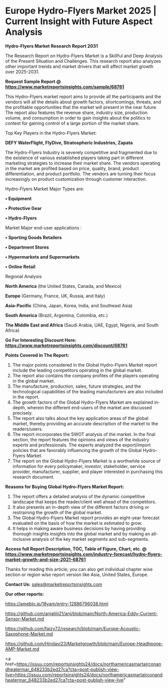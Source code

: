# Europe Hydro-Flyers Market 2025 | Current Insight with Future Aspect Analysis

<strong>Hydro-Flyers Market Research Report 2031</strong>

The Research Report on Hydro-Flyers Market is a Skillful and Deep Analysis of the Present Situation and Challenges. This research report also analyzes other important trends and market drivers that will affect market growth over 2025-2031.

<strong>Request Sample Report @ <a href=https://www.marketreportsinsights.com/sample/68761>https://www.marketreportsinsights.com/sample/68761</a></strong>

This Hydro-Flyers market report aims to provide all the participants and the vendors will all the details about growth factors, shortcomings, threats, and the profitable opportunities that the market will present in the near future. The report also features the revenue share, industry size, production volume, and consumption in order to gain insights about the politics to contest for gaining control of a large portion of the market share.

Top Key Players in the Hydro-Flyers Market:

<strong>DEFY WaterFlight, FlyDive, Stratospheric Industries, Zapata</strong>

The Hydro-Flyers Industry is severely competitive and fragmented due to the existence of various established players taking part in different marketing strategies to increase their market share. The vendors operating in the market are profiled based on price, quality, brand, product differentiation, and product portfolio. The vendors are turning their focus increasingly on product customization through customer interaction.

Hydro-Flyers Market Major Types are:

<strong>• Equipment

• Protective Gear

• Hydro-Flyers</strong>

Market Major end-user applications :

<strong>• Sporting Goods Retailers

• Department Stores

• Hypermarkets and Supermarkets

• Online Retail</strong>

Regional Analysis

</u><strong><b>North America</b></strong> (the United States, Canada, and Mexico)

<strong><b>Europe </b></strong>(Germany, France, UK, Russia, and Italy)

<strong><b>Asia-Pacific</b></strong> (China, Japan, Korea, India, and Southeast Asia)

<strong><b>South America</b></strong> (Brazil, Argentina, Colombia, etc.)

<strong><b>The Middle East and Africa</b></strong> (Saudi Arabia, UAE, Egypt, Nigeria, and South Africa)

<strong>Go For Interesting Discount Here: <a href=https://www.marketreportsinsights.com/discount/68761>https://www.marketreportsinsights.com/discount/68761</a></strong>

<strong>Points Covered in The Report:</strong>
<ol>
  <li>The major points considered in the Global Hydro-Flyers Market report include the leading competitors operating in the global market.</li>
  <li>The report also contains the company profiles of the players operating in the global market.</li>
  <li>The manufacture, production, sales, future strategies, and the technological capabilities of the leading manufacturers are also included in the report.</li>
  <li>The growth factors of the Global Hydro-Flyers Market are explained in-depth, wherein the different end-users of the market are discussed precisely.</li>
  <li>The report also talks about the key application areas of the global market, thereby providing an accurate description of the market to the readers/users.</li>
  <li>The report incorporates the SWOT analysis of the market. In the final section, the report features the opinions and views of the industry experts and professionals. The experts analyzed the export/import policies that are favorably influencing the growth of the Global Hydro-Flyers Market.</li>
  <li>The report on the Global Hydro-Flyers Market is a worthwhile source of information for every policymaker, investor, stakeholder, service provider, manufacturer, supplier, and player interested in purchasing this research document.</li>
</ol>
<strong>Reasons for Buying Global Hydro-Flyers Market Report:</strong>

<ol>
  <li>The report offers a detailed analysis of the dynamic competitive landscape that keeps the reader/client well ahead of the competitors.</li>
  <li>It also presents an in-depth view of the different factors driving or restraining the growth of the global market.</li>
  <li>The Global Hydro-Flyers Market report provides an eight-year forecast evaluated on the basis of how the market is estimated to grow.</li>
  <li>It helps in making aware business decisions by having providing thorough insights insights into the global market and by making an all-inclusive analysis of the key market segments and sub-segments.</li>
</ol>
<strong>Access full Report Description, TOC, Table of Figure, Chart, etc. @ <a href=https://www.marketreportsinsights.com/industry-forecast/hydro-flyers-market-growth-and-size-2021-68761>https://www.marketreportsinsights.com/industry-forecast/hydro-flyers-market-growth-and-size-2021-68761</a></strong>


Thanks for reading this article; you can also get individual chapter wise section or region wise report version like Asia, United States, Europe.

<strong>Contact Us:</strong>
sales@marketreportsinsights.com

<strong>Our other reports:</strong>

<a href=https://ameblo.jp/18yam/entry-12886796038.html>https://ameblo.jp/18yam/entry-12886796038.html</a>

<a href=https://github.com/anjaliiii21/anj/blob/main/North-America-Eddy-Current-Sensor-Market.md>https://github.com/anjaliiii21/anj/blob/main/North-America-Eddy-Current-Sensor-Market.md</a>

<a href=https://github.com/faizy72/research/blob/main/Europe-Acoustic-Saxophone-Market.md>https://github.com/faizy72/research/blob/main/Europe-Acoustic-Saxophone-Market.md</a>

<a href=https://github.com/Hindavi23/Marketgrowth/blob/main/Europe-Headhpone-AMP-Market.md>https://github.com/Hindavi23/Marketgrowth/blob/main/Europe-Headhpone-AMP-Market.md</a>

<a href=https://issuu.com/reportsinsights24/docs/northamericasmartairconandheatermar_648233b2ed27ca?cta=post-publish-view-live>https://issuu.com/reportsinsights24/docs/northamericasmartairconandheatermar_648233b2ed27ca?cta=post-publish-view-live</a>"
